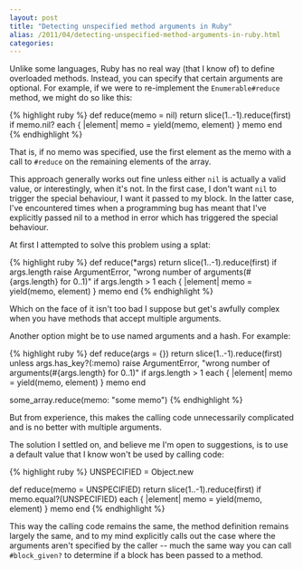 ```yaml
---
layout: post
title: "Detecting unspecified method arguments in Ruby"
alias: /2011/04/detecting-unspecified-method-arguments-in-ruby.html
categories:
---
```

Unlike some languages, Ruby has no real way (that I know of) to define overloaded methods. Instead, you can specify that certain arguments are optional. For example, if we were to re-implement the `Enumerable#reduce` method, we might do so like this:

{% highlight ruby %}
def reduce(memo = nil)
  return slice(1..-1).reduce(first) if memo.nil?
  each { |element| memo = yield(memo, element) }
  memo
end
{% endhighlight %}

That is, if no memo was specified, use the first element as the memo with a call to `#reduce` on the remaining elements of the array.

<!--more-->
This approach generally works out fine unless either `nil` is actually a valid value, or interestingly, when it's not. In the first case, I don't want `nil` to trigger the special behaviour, I want it passed to my block. In the latter case, I've encountered times when a programming bug has meant that I've explicitly passed nil to a method in error which has triggered the special behaviour.

At first I attempted to solve this problem using a splat:

{% highlight ruby %}
def reduce(*args)
  return slice(1..-1).reduce(first) if args.length
  raise ArgumentError, "wrong number of arguments(#{args.length} for 0..1)" if args.length > 1
  each { |element| memo = yield(memo, element) }
  memo
end
{% endhighlight %}

Which on the face of it isn't too bad I suppose but get's awfully complex when you have methods that accept multiple arguments.

Another option might be to use named arguments and a hash. For example:

{% highlight ruby %}
def reduce(args = {})
  return slice(1..-1).reduce(first) unless args.has_key?(:memo)
  raise ArgumentError, "wrong number of arguments(#{args.length} for 0..1)" if args.length > 1
  each { |element| memo = yield(memo, element) }
  memo
end

some_array.reduce(memo: "some memo")
{% endhighlight %}

But from experience, this makes the calling code unnecessarily complicated and is no better with multiple arguments.

The solution I settled on, and believe me I'm open to suggestions, is to use a default value that I know won't be used by calling code:

{% highlight ruby %}
UNSPECIFIED = Object.new

def reduce(memo = UNSPECIFIED)
  return slice(1..-1).reduce(first) if memo.equal?(UNSPECIFIED)
  each { |element| memo = yield(memo, element) }
  memo
end
{% endhighlight %}

This way the calling code remains the same, the method definition remains largely the same, and to my mind explicitly calls out the case where the arguments aren't specified by the caller -- much the same way you can call `#block_given?` to determine if a block has been passed to a method.
